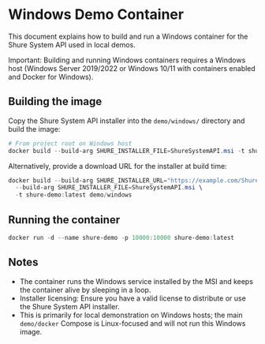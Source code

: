 # Windows Demo Container

This document explains how to build and run a Windows container for the Shure System API used in local demos.

Important: Building and running Windows containers requires a Windows host (Windows Server 2019/2022 or Windows 10/11 with containers enabled and Docker for Windows).

## Building the image

Copy the Shure System API installer into the `demo/windows/` directory and build the image:

```powershell
# From project root on Windows host
docker build --build-arg SHURE_INSTALLER_FILE=ShureSystemAPI.msi -t shure-demo:latest demo/windows
```

Alternatively, provide a download URL for the installer at build time:

```powershell
docker build --build-arg SHURE_INSTALLER_URL="https://example.com/ShureSystemAPI.msi" \
  --build-arg SHURE_INSTALLER_FILE=ShureSystemAPI.msi \
  -t shure-demo:latest demo/windows
```

## Running the container

```powershell
docker run -d --name shure-demo -p 10000:10000 shure-demo:latest
```

## Notes

- The container runs the Windows service installed by the MSI and keeps the container alive by sleeping in a loop.
- Installer licensing: Ensure you have a valid license to distribute or use the Shure System API installer.
- This is primarily for local demonstration on Windows hosts; the main `demo/docker` Compose is Linux-focused and will not run this Windows image.
